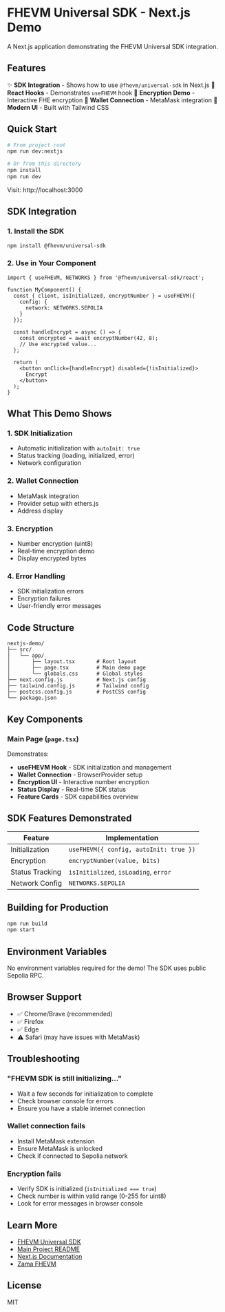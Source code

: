 # FHEVM Universal SDK - Next.js Demo

A Next.js application demonstrating the FHEVM Universal SDK integration.

## Features

✨ **SDK Integration** - Shows how to use `@fhevm/universal-sdk` in Next.js
🎣 **React Hooks** - Demonstrates `useFHEVM` hook
🔐 **Encryption Demo** - Interactive FHE encryption
💼 **Wallet Connection** - MetaMask integration
🎨 **Modern UI** - Built with Tailwind CSS

## Quick Start

```bash
# From project root
npm run dev:nextjs

# Or from this directory
npm install
npm run dev
```

Visit: http://localhost:3000

## SDK Integration

### 1. Install the SDK

```bash
npm install @fhevm/universal-sdk
```

### 2. Use in Your Component

```tsx
import { useFHEVM, NETWORKS } from '@fhevm/universal-sdk/react';

function MyComponent() {
  const { client, isInitialized, encryptNumber } = useFHEVM({
    config: {
      network: NETWORKS.SEPOLIA
    }
  });

  const handleEncrypt = async () => {
    const encrypted = await encryptNumber(42, 8);
    // Use encrypted value...
  };

  return (
    <button onClick={handleEncrypt} disabled={!isInitialized}>
      Encrypt
    </button>
  );
}
```

## What This Demo Shows

### 1. SDK Initialization
- Automatic initialization with `autoInit: true`
- Status tracking (loading, initialized, error)
- Network configuration

### 2. Wallet Connection
- MetaMask integration
- Provider setup with ethers.js
- Address display

### 3. Encryption
- Number encryption (uint8)
- Real-time encryption demo
- Display encrypted bytes

### 4. Error Handling
- SDK initialization errors
- Encryption failures
- User-friendly error messages

## Code Structure

```
nextjs-demo/
├── src/
│   └── app/
│       ├── layout.tsx       # Root layout
│       ├── page.tsx         # Main demo page
│       └── globals.css      # Global styles
├── next.config.js           # Next.js config
├── tailwind.config.js       # Tailwind config
├── postcss.config.js        # PostCSS config
└── package.json
```

## Key Components

### Main Page (`page.tsx`)

Demonstrates:
- **useFHEVM Hook** - SDK initialization and management
- **Wallet Connection** - BrowserProvider setup
- **Encryption UI** - Interactive number encryption
- **Status Display** - Real-time SDK status
- **Feature Cards** - SDK capabilities overview

## SDK Features Demonstrated

| Feature | Implementation |
|---------|----------------|
| Initialization | `useFHEVM({ config, autoInit: true })` |
| Encryption | `encryptNumber(value, bits)` |
| Status Tracking | `isInitialized`, `isLoading`, `error` |
| Network Config | `NETWORKS.SEPOLIA` |

## Building for Production

```bash
npm run build
npm start
```

## Environment Variables

No environment variables required for the demo! The SDK uses public Sepolia RPC.

## Browser Support

- ✅ Chrome/Brave (recommended)
- ✅ Firefox
- ✅ Edge
- ⚠️ Safari (may have issues with MetaMask)

## Troubleshooting

### "FHEVM SDK is still initializing..."
- Wait a few seconds for initialization to complete
- Check browser console for errors
- Ensure you have a stable internet connection

### Wallet connection fails
- Install MetaMask extension
- Ensure MetaMask is unlocked
- Check if connected to Sepolia network

### Encryption fails
- Verify SDK is initialized (`isInitialized === true`)
- Check number is within valid range (0-255 for uint8)
- Look for error messages in browser console

## Learn More

- [FHEVM Universal SDK](../../packages/fhevm-sdk/README.md)
- [Main Project README](../../README.md)
- [Next.js Documentation](https://nextjs.org/docs)
- [Zama FHEVM](https://docs.zama.ai)

## License

MIT
